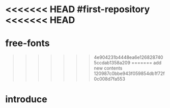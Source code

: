 <<<<<<< HEAD
#first-repository
<<<<<<< HEAD
=======
# free-fonts
>>>>>>> 4e904231b4448ea6e1268287405ccdab1358a209
=======
add new contents
>>>>>>> 120987c0bbe943f059854db1f72f0c008d7fa553
# introduce
